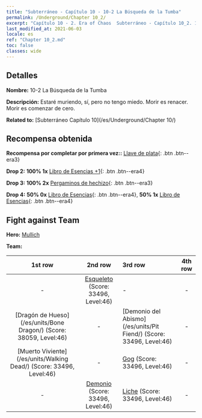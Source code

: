 ```yaml
---
title: "Subterráneo - Capítulo 10 - 10-2 La Búsqueda de la Tumba"
permalink: /Underground/Chapter 10_2/
excerpt: "Capítulo 10 - 2. Era of Chaos  Subterráneo - Capítulo 10_2. 10-2 La Búsqueda de la Tumba"
last_modified_at: 2021-06-03
locale: es
ref: "Chapter 10_2.md"
toc: false
classes: wide
---
```


## Detalles

 **Nombre:** 10-2 La Búsqueda de la Tumba

 **Descripción:** Estaré muriendo, sí, pero no tengo miedo. Morir es renacer. Morir es comenzar de cero.

 **Related to:** [Subterráneo Capítulo 10](/es/Underground/Chapter 10/)

## Recompensa obtenida

 **Recompensa por completar por primera vez::** [Llave de plata](/ItemsES/con_693/){: .btn .btn--era3}

 **Drop 2:** **100% 1x** [Libro de Esencias +1](/ItemsES/mat_46/){: .btn .btn--era4}

 **Drop 3:** **100% 2x** [Pergaminos de hechizo](/ItemsES/con_694/){: .btn .btn--era3}

 **Drop 4:** **50% 0x** [Libro de Esencias](/ItemsES/mat_39/){: .btn .btn--era4}, **50% 1x** [Libro de Esencias](/ItemsES/mat_39/){: .btn .btn--era4}


## Fight against Team
 **Hero:** [Mullich](/es/heroes/Mullich/)

 **Team:**


  | 1st row | 2nd row | 3rd row | 4th row |
  |:----:|:----:|:----|:----:|
  | - | [Esqueleto](/es/units/Skeleton/) (Score: 33496, Level:46)  | - | - |
  | [Dragón de Hueso](/es/units/Bone Dragon/) (Score: 38059, Level:46)  | - | [Demonio del Abismo](/es/units/Pit Fiend/) (Score: 33496, Level:46)  | - |
  | [Muerto Viviente](/es/units/Walking Dead/) (Score: 33496, Level:46)  | - | [Gog](/es/units/Gog/) (Score: 33496, Level:46)  | - |
  | - | [Demonio](/es/units/Demon/) (Score: 33496, Level:46)  | [Liche](/es/units/Lich/) (Score: 33496, Level:46)  | - |


